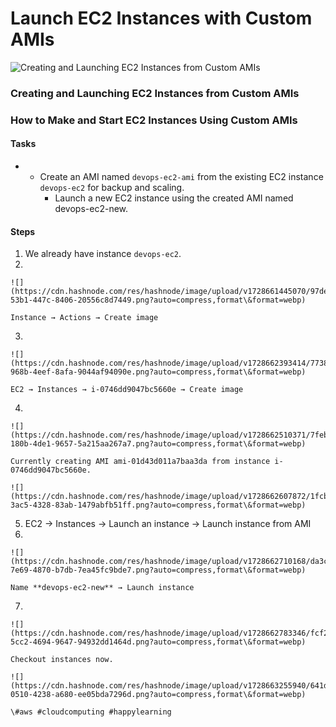 # Launch EC2 Instances with Custom AMIs

![Creating and Launching EC2 Instances from Custom AMIs](https://cdn.hashnode.com/res/hashnode/image/upload/v1728583510313/2def4331-75b4-4020-907e-80928b138a20.png?w=1600\&h=840\&fit=crop\&crop=entropy\&auto=compress,format\&format=webp)

### Creating and Launching EC2 Instances from Custom AMIs

### How to Make and Start EC2 Instances Using Custom AMIs

#### Tasks <a href="#heading-tasks" id="heading-tasks"></a>

*
  * Create an AMI named `devops-ec2-ami` from the existing EC2 instance `devops-ec2` for backup and scaling.
    * Launch a new EC2 instance using the created AMI named devops-ec2-new.

#### Steps <a href="#heading-steps" id="heading-steps"></a>

1. We already have instance `devops-ec2`.
2.

    ![](https://cdn.hashnode.com/res/hashnode/image/upload/v1728661445070/97defaf3-53b1-447c-8406-20556c8d7449.png?auto=compress,format\&format=webp)

    Instance → Actions → Create image
3.

    ![](https://cdn.hashnode.com/res/hashnode/image/upload/v1728662393414/77386a13-968b-4eef-8afa-9044af94090e.png?auto=compress,format\&format=webp)

    EC2 → Instances → i-0746dd9047bc5660e → Create image
4.

    ![](https://cdn.hashnode.com/res/hashnode/image/upload/v1728662510371/7febd017-180b-4de1-9657-5a215aa267a7.png?auto=compress,format\&format=webp)

    Currently creating AMI ami-01d43d011a7baa3da from instance i-0746dd9047bc5660e.

    ![](https://cdn.hashnode.com/res/hashnode/image/upload/v1728662607872/1fcb27ff-3ac5-4328-83ab-1479abfb51ff.png?auto=compress,format\&format=webp)
5. EC2 → Instances → Launch an instance → Launch instance from AMI
6.

    ![](https://cdn.hashnode.com/res/hashnode/image/upload/v1728662710168/da3c5a11-7e69-4870-b7db-7ea45fc9bde7.png?auto=compress,format\&format=webp)

    Name **devops-ec2-new** → Launch instance
7.

    ![](https://cdn.hashnode.com/res/hashnode/image/upload/v1728662783346/fcf2e549-5cc2-4694-9647-94932dd1464d.png?auto=compress,format\&format=webp)

    Checkout instances now.

    ![](https://cdn.hashnode.com/res/hashnode/image/upload/v1728663255940/641d0b3c-0510-4238-a680-ee05bda7296d.png?auto=compress,format\&format=webp)

    \#aws #cloudcomputing #happylearning
